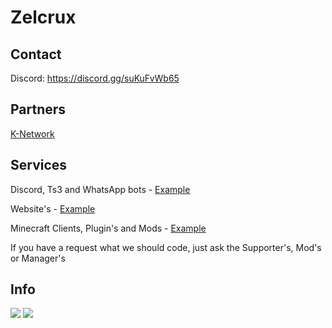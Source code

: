 # Zelcrux

## Contact
Discord: https://discord.gg/suKuFvWb65

## Partners
<a href="https://Zelcrux.net/partner/K-Network">K-Network</a>

## Services
Discord, Ts3 and WhatsApp bots - <a href="https://github.com/orgs/Zelcrux/teams/discord">Example</a>

Website's - <a href="https://github.com/orgs/Zelcrux/teams/web">Example</a>

Minecraft Clients, Plugin's and Mods - <a href="https://github.com/orgs/Zelcrux/teams/Minecraft">Example</a>

If you have a request what we should code, just ask the Supporter's, Mod's or Manager's

## Info
[![](https://img.shields.io/badge/Java-17-success?logo=java)](https://www.oracle.com/java/technologies/javase-downloads.html)
[![](https://https://github.com/Zelcrux/Libary)]()
